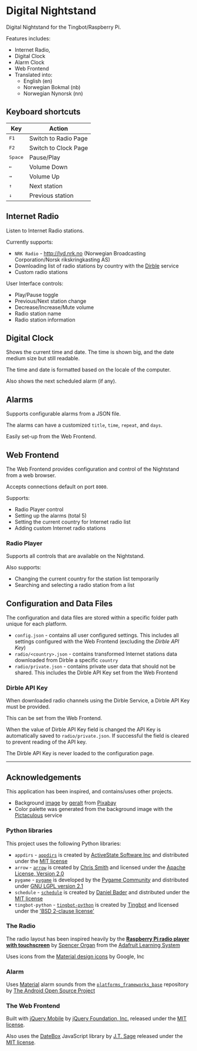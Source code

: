 # Digital Nightstand #

Digital Nightstand for the Tingbot/Raspberry Pi.

Features includes:

* Internet Radio,
* Digital Clock
* Alarm Clock
* Web Frontend
* Translated into:
    * English (en)
    * Norwegian Bokmal (nb)
    * Norwegian Nynorsk (nn)

## Keyboard shortcuts ##

Key               | Action
----------------- | ---------------------
<kbd>F1</kbd>     | Switch to Radio Page
<kbd>F2</kbd>     | Switch to Clock Page
<kbd>Space</kbd>  | Pause/Play
<kbd>&larr;</kbd> | Volume Down
<kbd>&rarr;</kbd> | Volume Up
<kbd>&uarr;</kbd> | Next station
<kbd>&darr;</kbd> | Previous station


## Internet Radio ##

Listen to Internet Radio stations.

Currently supports:

* `NRK Radio` - <http://lyd.nrk.no> (Norwegian Broadcasting Corporation/Norsk rikskringkasting AS)
* Downloading list of radio stations by country with the [Dirble][dirble] service
* Custom radio stations

User Interface controls:

* Play/Pause toggle
* Previous/Next station change
* Decrease/Increase/Mute volume
* Radio station name
* Radio station information



## Digital Clock ##

Shows the current time and date. The time is shown big, and the date medium size but still readable.

The time and date is formatted based on the locale of the computer.

Also shows the next scheduled alarm (if any).

## Alarms ##

Supports configurable alarms from a JSON file.

The alarms can have a customized `title`, `time`, `repeat`, and `days`.

Easily set-up from the Web Frontend.

## Web Frontend ##

The Web Frontend provides configuration and control of the Nightstand from a web browser.

Accepts connections default on port `8000`.

Supports:

* Radio Player control
* Setting up the alarms (total 5)
* Setting the current country for Internet radio list
* Adding custom Internet radio stations

### Radio Player ###

Supports all controls that are available on the Nightstand.

Also supports:

* Changing the current country for the station list temporarily
* Searching and selecting a radio station from a list


## Configuration and Data Files ##

The configuration and data files are stored within a specific folder path unique for each platform.

* `config.json` - contains all user configured settings. This includes all settings configured with the Web Frontend (excluding the _Dirble API Key_)
* `radio/<country>.json`  - contains transformed Internet stations data downloaded from Dirble a specific `country`
* `radio/private.json` - contains private user data that should not be shared. This includes the Dirble API Key set from the Web Frontend

### Dirble API Key ###

When downloaded radio channels using the Dirble Service, a Dirble API Key must be provided.

This can be set from the Web Frontend.

When the value of Dirble API Key field is changed the API Key is automatically saved to `radio/private.json`. If successful the field is cleared to prevent reading of the API key.

The Dirble API Key is never loaded to the configuration page.

--------

## Acknowledgements ##

This application has been inspired, and contains/uses other projects.

* Background [image][background-image] by [geralt][pixabay-geralt] from [Pixabay][pixabay]
* Color palette was generated from the background image with the [Pictaculous][pictaculous] service

### Python libraries ###

This project uses the following Python libraries:

* `appdirs` - [`appdirs`][appdirs] is created by [ActiveState Software Inc][activestate-software-inc] and distributed under the [MIT license][appdirs-license]
* `arrow` - [`arrow`][arrow] is created by [Chris Smith][chris-smith] and licensed under the [Apache License, Version 2.0][apache-license-2-0]
* `pygame` - [`pygame`][pygame] is developed by the [Pygame Community][pygame-community] and distributed under [GNU LGPL version 2.1][pygame-license]
* `schedule` - [`schedule`][schedule] is created by [Daniel Bader][daniel-bader] and distributed under the [MIT license][schedule-license]
* `tingbot-python` - [`tingbot-python`][tingbot-python] is created by [Tingbot][tingbot] and licensed under the ['BSD 2-clause license'][tingbot-python-license]

### The Radio ###

The radio layout has been inspired heavily by the **[Raspberry Pi radio player with touchscreen][raspberry-pi-radio-player-with-touchscreen]** by [Spencer Organ][adafruit-learn-Uktechreviews] from the [Adafruit Learning System][adafruit-learn]

Uses icons from the [Material design icons][material-icons] by Google, Inc

### Alarm ###

Uses [Material][material-alarm-sounds] alarm sounds from the [`platforms_frameworks_base`][platforms-frameworks-base] repository by [The Android Open Source Project][aosp]

### The Web Frontend ###

Built with [jQuery Mobile][jqm] by [jQuery Foundation, Inc.][jquery-foundation] released under the [MIT license][jqm-license].

Also uses the [DateBox][jtsage-datebox] JavaScript library by [J.T. Sage][jtsage] released under the [MIT license][jtsage-datebox-license].


[dirble]: https://dirble.com/ "Dirble"
[background-image]: https://pixabay.com/en/banner-header-lines-light-rays-911778/ "background image"
[pixabay-geralt]: https://pixabay.com/en/users/geralt-9301/ "geralt"
[pixabay]: https://pixabay.com/ "Pixabay"
[pictaculous]: http://pictaculous.com/ "Pictaculous"

[appdirs]: https://github.com/ActiveState/appdirs
[activestate-software-inc]: http://www.activestate.com/ "ActiveState Software Inc"
[appdirs-license]: https://github.com/ActiveState/appdirs/blob/master/LICENSE.txt "MIT license"
[arrow]: https://github.com/crsmithdev/arrow/
[chris-smith]: https://github.com/crsmithdev "Chris Smith"
[apache-license-2-0]: http://www.apache.org/licenses/LICENSE-2.0 "Apache License, Version 2.0"
[pygame]: http://www.pygame.org/
[pygame-community]: http://www.pygame.org/ "Pygame Community"
[pygame-license]: http://www.gnu.org/copyleft/lesser.html "GNU LGPL version 2.1"
[schedule]: https://github.com/dbader/schedule
[daniel-bader]: https://twitter.com/dbader_org "Daniel Bader"
[schedule-license]: https://github.com/dbader/schedule/blob/master/LICENSE.txt "MIT license"
[tingbot-python]: https://github.com/tingbot/tingbot-python
[tingbot]: http://tingbot.com/ "Tingbot"
[tingbot-python-license]: https://github.com/tingbot/tingbot-python/blob/master/LICENSE "BSD 2-clause license"
[raspberry-pi-radio-player-with-touchscreen]: https://learn.adafruit.com/raspberry-pi-radio-player-with-touchscreen/overview "Raspberry Pi radio player with touchscreen"
[adafruit-learn-Uktechreviews]: https://learn.adafruit.com/users/Uktechreviews "Spencer Organ"
[adafruit-learn]: https://learn.adafruit.com/ "Adafruit Learning System"
[material-alarm-sounds]: https://github.com/android/platform_frameworks_base/tree/master/data/sounds/alarms/material/ogg "Material alarm sounds"
[platforms-frameworks-base]: https://github.com/android/platform_frameworks_base "platforms frameworks base"
[aosp]: http://source.android.com/ "The Android Open Source Project"
[material-icons]: https://github.com/google/material-design-icons/ "Material design icons"
[jqm]: http://jquerymobile.com/ "jQuery Mobile"
[jquery-foundation]: https://jquery.org/ "jQuery Foundation, Inc."
[jqm-license]: https://github.com/jquery/jquery-mobile/blob/master/LICENSE.txt "MIT license"
[jtsage-datebox]: https://github.com/jtsage/jquery-mobile-datebox "Datebox"
[jtsage]: https://github.com/jtsage "J.T. Sage"
[jtsage-datebox-license]: https://github.com/jtsage/jquery-mobile-datebox/blob/master/LICENSE.txt "MIT license"

